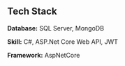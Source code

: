 
## Tech Stack

**Database:** SQL Server, MongoDB

**Skill:** C#, ASP.Net Core Web API, JWT

**Framework:** AspNetCore

